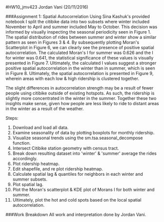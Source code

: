 #HW10_jmv423
Jordan Vani (20/11/2016)

###Assignment 1: Spatial Autocorrelation
Using Sina Kashuk's provided notebook I split the citibike data into two subsets where winter included November to April and summer included May to October. This decision was informed by visually inspecting the seasonal periodicity seen in Figure 1. The spatial distribution of rides between summer and winter show a similar pattern as seen in Figures 3 & 4. By subsequently plotting Moran's Scatterplot in Figure 6, we can clearly see the presence of positive spatial autocorrelation. The calculated Moran's I for summer was 0.626 and the I for winter was 0.641, the statistical significance of these values is visually presented in Figure 7.  Ultimately, the calculated I values suggest a stronger positive spatial autocorrelation in the winter than in summer, which is seen in Figure 8. Ultimately, the spatial autocorrelation is presented in Figure 9, wherein areas with each low & high ridership is clustered together.

The slight differences in autocorrelation strength may be a result of fewer people using citibike outside of existing hotspots. As such, the ridership is slightly more concentrated in the winter in the summer. Together these two insights make sense, given how people are less likely to ride to distant areas in the winter as a result of the weather.

Steps:
1. Download and load all data.
2. Examine seasonality of data by plotting boxplots for monthly ridership.
3. Visualize seasonal trends using the sm.tsa.seasonal_decompose function.
4. Intersect Citibike station geometry with census tract.
5. Break down resulting dataset into 'winter' & 'summer' average the rides accordingly.
6. Plot ridership heatmap.
7. Edit shapefile, and re plot ridership heatmap.
8. Calculate spatial lag & quantiles for neighbors in each winter and summer subsets.
9. Plot spatial lag.
10. Plot the Moran's scatterplot & KDE plot of Morans I for both winter and summer.
11. Ultimately, plot the hot and cold spots based on the local spatial autocorrelation.

###Work Breakdown
All work and interpretation done by Jordan Vani.
